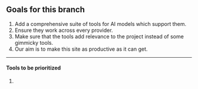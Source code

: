 ## Goals for this branch

1. Add a comprehensive suite of tools for AI models which support them.
2. Ensure they work across every provider.
3. Make sure that the tools add relevance to the project instead of some gimmicky tools.
4. Our aim is to make this site as productive as it can get.

---

#### Tools to be prioritized
1. 